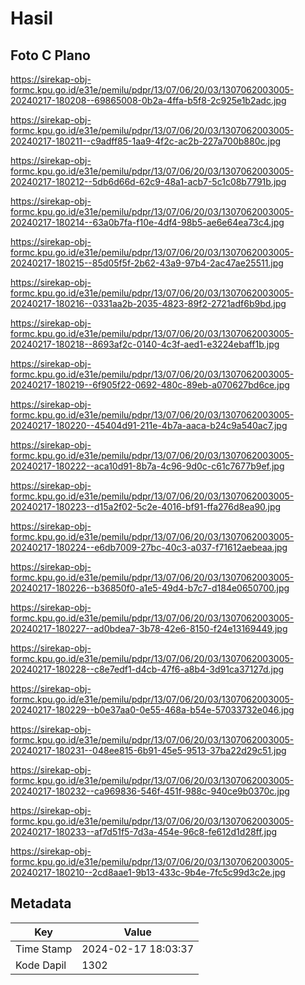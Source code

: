 # Hasil

## Foto C Plano

https://sirekap-obj-formc.kpu.go.id/e31e/pemilu/pdpr/13/07/06/20/03/1307062003005-20240217-180208--69865008-0b2a-4ffa-b5f8-2c925e1b2adc.jpg

https://sirekap-obj-formc.kpu.go.id/e31e/pemilu/pdpr/13/07/06/20/03/1307062003005-20240217-180211--c9adff85-1aa9-4f2c-ac2b-227a700b880c.jpg

https://sirekap-obj-formc.kpu.go.id/e31e/pemilu/pdpr/13/07/06/20/03/1307062003005-20240217-180212--5db6d66d-62c9-48a1-acb7-5c1c08b7791b.jpg

https://sirekap-obj-formc.kpu.go.id/e31e/pemilu/pdpr/13/07/06/20/03/1307062003005-20240217-180214--63a0b7fa-f10e-4df4-98b5-ae6e64ea73c4.jpg

https://sirekap-obj-formc.kpu.go.id/e31e/pemilu/pdpr/13/07/06/20/03/1307062003005-20240217-180215--85d05f5f-2b62-43a9-97b4-2ac47ae25511.jpg

https://sirekap-obj-formc.kpu.go.id/e31e/pemilu/pdpr/13/07/06/20/03/1307062003005-20240217-180216--0331aa2b-2035-4823-89f2-2721adf6b9bd.jpg

https://sirekap-obj-formc.kpu.go.id/e31e/pemilu/pdpr/13/07/06/20/03/1307062003005-20240217-180218--8693af2c-0140-4c3f-aed1-e3224ebaff1b.jpg

https://sirekap-obj-formc.kpu.go.id/e31e/pemilu/pdpr/13/07/06/20/03/1307062003005-20240217-180219--6f905f22-0692-480c-89eb-a070627bd6ce.jpg

https://sirekap-obj-formc.kpu.go.id/e31e/pemilu/pdpr/13/07/06/20/03/1307062003005-20240217-180220--45404d91-211e-4b7a-aaca-b24c9a540ac7.jpg

https://sirekap-obj-formc.kpu.go.id/e31e/pemilu/pdpr/13/07/06/20/03/1307062003005-20240217-180222--aca10d91-8b7a-4c96-9d0c-c61c7677b9ef.jpg

https://sirekap-obj-formc.kpu.go.id/e31e/pemilu/pdpr/13/07/06/20/03/1307062003005-20240217-180223--d15a2f02-5c2e-4016-bf91-ffa276d8ea90.jpg

https://sirekap-obj-formc.kpu.go.id/e31e/pemilu/pdpr/13/07/06/20/03/1307062003005-20240217-180224--e6db7009-27bc-40c3-a037-f71612aebeaa.jpg

https://sirekap-obj-formc.kpu.go.id/e31e/pemilu/pdpr/13/07/06/20/03/1307062003005-20240217-180226--b36850f0-a1e5-49d4-b7c7-d184e0650700.jpg

https://sirekap-obj-formc.kpu.go.id/e31e/pemilu/pdpr/13/07/06/20/03/1307062003005-20240217-180227--ad0bdea7-3b78-42e6-8150-f24e13169449.jpg

https://sirekap-obj-formc.kpu.go.id/e31e/pemilu/pdpr/13/07/06/20/03/1307062003005-20240217-180228--c8e7edf1-d4cb-47f6-a8b4-3d91ca37127d.jpg

https://sirekap-obj-formc.kpu.go.id/e31e/pemilu/pdpr/13/07/06/20/03/1307062003005-20240217-180229--b0e37aa0-0e55-468a-b54e-57033732e046.jpg

https://sirekap-obj-formc.kpu.go.id/e31e/pemilu/pdpr/13/07/06/20/03/1307062003005-20240217-180231--048ee815-6b91-45e5-9513-37ba22d29c51.jpg

https://sirekap-obj-formc.kpu.go.id/e31e/pemilu/pdpr/13/07/06/20/03/1307062003005-20240217-180232--ca969836-546f-451f-988c-940ce9b0370c.jpg

https://sirekap-obj-formc.kpu.go.id/e31e/pemilu/pdpr/13/07/06/20/03/1307062003005-20240217-180233--af7d51f5-7d3a-454e-96c8-fe612d1d28ff.jpg

https://sirekap-obj-formc.kpu.go.id/e31e/pemilu/pdpr/13/07/06/20/03/1307062003005-20240217-180210--2cd8aae1-9b13-433c-9b4e-7fc5c99d3c2e.jpg


## Metadata

| Key        | Value               |
| ---------- | ------------------- |
| Time Stamp | 2024-02-17 18:03:37 |
| Kode Dapil | 1302                |



